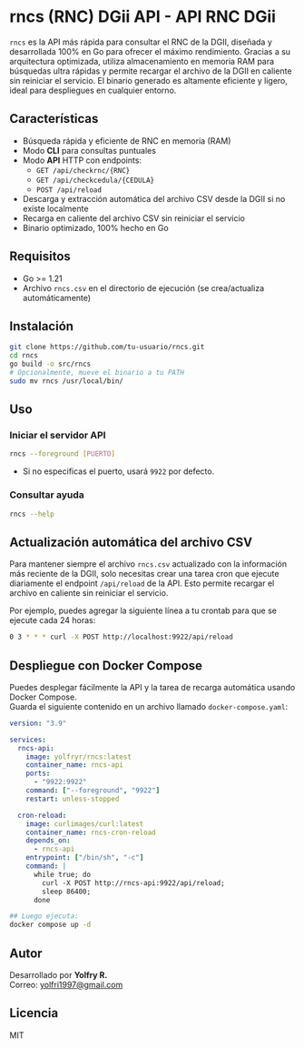 # rncs (RNC) DGii API - API RNC DGii

`rncs` es la API más rápida para consultar el RNC de la DGII, diseñada y desarrollada 100% en Go para ofrecer el máximo rendimiento. Gracias a su arquitectura optimizada, utiliza almacenamiento en memoria RAM para búsquedas ultra rápidas y permite recargar el archivo de la DGII en caliente sin reiniciar el servicio. El binario generado es altamente eficiente y ligero, ideal para despliegues en cualquier entorno.

## Características

- Búsqueda rápida y eficiente de RNC en memoria (RAM)
- Modo **CLI** para consultas puntuales
- Modo **API** HTTP con endpoints:
  - `GET /api/checkrnc/{RNC}`
  - `GET /api/checkcedula/{CEDULA}`
  - `POST /api/reload`
- Descarga y extracción automática del archivo CSV desde la DGII si no existe localmente
- Recarga en caliente del archivo CSV sin reiniciar el servicio
- Binario optimizado, 100% hecho en Go

## Requisitos

- Go >= 1.21
- Archivo `rncs.csv` en el directorio de ejecución (se crea/actualiza automáticamente)

## Instalación

```bash
git clone https://github.com/tu-usuario/rncs.git
cd rncs
go build -o src/rncs
# Opcionalmente, mueve el binario a tu PATH
sudo mv rncs /usr/local/bin/
```

## Uso

### Iniciar el servidor API

```bash
rncs --foreground [PUERTO]
```

- Si no especificas el puerto, usará `9922` por defecto.

### Consultar ayuda

```bash
rncs --help
```

## Actualización automática del archivo CSV

Para mantener siempre el archivo `rncs.csv` actualizado con la información más reciente de la DGII, solo necesitas crear una tarea cron que ejecute diariamente el endpoint `/api/reload` de la API. Esto permite recargar el archivo en caliente sin reiniciar el servicio.

Por ejemplo, puedes agregar la siguiente línea a tu crontab para que se ejecute cada 24 horas:

```sh
0 3 * * * curl -X POST http://localhost:9922/api/reload
```

## Despliegue con Docker Compose

Puedes desplegar fácilmente la API y la tarea de recarga automática usando Docker Compose.  
Guarda el siguiente contenido en un archivo llamado `docker-compose.yaml`:

```yaml
version: "3.9"

services:
  rncs-api:
    image: yolfryr/rncs:latest
    container_name: rncs-api
    ports:
      - "9922:9922"
    command: ["--foreground", "9922"]
    restart: unless-stopped

  cron-reload:
    image: curlimages/curl:latest
    container_name: rncs-cron-reload
    depends_on:
      - rncs-api
    entrypoint: ["/bin/sh", "-c"]
    command: |
      while true; do
        curl -X POST http://rncs-api:9922/api/reload;
        sleep 86400;
      done
```

```bash
## Luego ejecuta:
docker compose up -d
```



## Autor

Desarrollado por **Yolfry R.**  
Correo: yolfri1997@gmail.com

## Licencia

MIT

